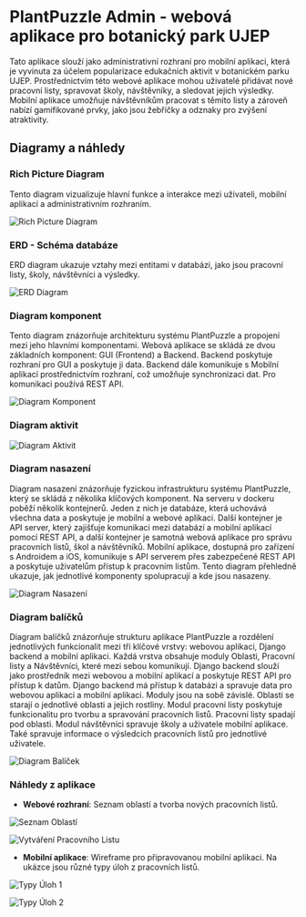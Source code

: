 # PlantPuzzle Admin - webová aplikace pro botanický park UJEP
Tato aplikace slouží jako administrativní rozhraní pro mobilní aplikaci, která je vyvinuta za účelem popularizace edukačních aktivit v botanickém parku UJEP. Prostřednictvím této webové aplikace mohou uživatelé přidávat nové pracovní listy, spravovat školy, návštěvníky, a sledovat jejich výsledky. Mobilní aplikace umožňuje návštěvníkům pracovat s těmito listy a zároveň nabízí gamifikované prvky, jako jsou žebříčky a odznaky pro zvýšení atraktivity.

## Diagramy a náhledy

### Rich Picture Diagram
Tento diagram vizualizuje hlavní funkce a interakce mezi uživateli, mobilní aplikací a administrativním rozhraním.

![Rich Picture Diagram](diagrams/rich_picture.jpg?raw=true)

### ERD - Schéma databáze
ERD diagram ukazuje vztahy mezi entitami v databázi, jako jsou pracovní listy, školy, návštěvníci a výsledky.


![ERD Diagram](diagrams/erd_diagram.png?raw=true )


### Diagram komponent
Tento diagram znázorňuje architekturu systému PlantPuzzle a propojení mezi jeho hlavními komponentami. Webová aplikace se skládá ze dvou základních komponent: GUI (Frontend) a Backend. Backend poskytuje rozhraní pro GUI a poskytuje ji data. Backend dále komunikuje s Mobilní aplikací prostřednictvím rozhraní, což umožňuje synchronizaci dat. Pro komunikaci používá REST API.

![Diagram Komponent](diagrams/component.png?raw=true )


### Diagram aktivit


![Diagram Aktivit](diagrams/activity.png?raw=true )


### Diagram nasazení
Diagram nasazení znázorňuje fyzickou infrastrukturu systému PlantPuzzle, který se skládá z několika klíčových komponent. Na serveru v dockeru poběží několik kontejnerů. Jeden z nich je databáze, která uchovává všechna data a poskytuje je mobilní a webové aplikaci. Další kontejner je API server, který zajišťuje komunikaci mezi databází a mobilní aplikací pomocí REST API, a další kontejner je samotná webová aplikace pro správu pracovních listů, škol a návštěvníků. Mobilní aplikace, dostupná pro zařízení s Androidem a iOS, komunikuje s API serverem přes zabezpečené REST API a poskytuje uživatelům přístup k pracovním listům. Tento diagram přehledně ukazuje, jak jednotlivé komponenty spolupracují a kde jsou nasazeny.

![Diagram Nasazení](diagrams/deployment.png?raw=true )


### Diagram balíčků
Diagram balíčků znázorňuje strukturu aplikace PlantPuzzle a rozdělení jednotlivých funkcionalit mezi tři klíčové vrstvy: webovou aplikaci, Django backend a mobilní aplikaci. Každá vrstva obsahuje moduly Oblasti, Pracovní listy a Návštěvníci, které mezi sebou komunikují. Django backend slouží jako prostředník mezi webovou a mobilní aplikací a poskytuje REST API pro přístup k datům. Django backend má přístup k databázi a spravuje data pro webovou aplikaci a mobilní aplikaci. Moduly jsou na sobě závislé. Oblasti se starají o jednotlivé oblasti a jejich rostliny. Modul pracovní listy poskytuje funkcionalitu pro tvorbu a spravování pracovních listů. Pracovní listy spadají pod oblasti. Modul návštěvníci spravuje školy a uživatele mobilní aplikace. Také spravuje informace o výsledcích pracovních listů pro jednotlivé uživatele.

![Diagram Balíček](diagrams/package.png?raw=true )


### Náhledy z aplikace

- **Webové rozhraní**: Seznam oblastí a tvorba nových pracovních listů.


![Seznam Oblastí](diagrams/seznam_oblasti.png?raw=true )

![Vytváření Pracovního Listu](diagrams/vytvoreni_listu.png?raw=true )


- **Mobilní aplikace**: Wireframe pro připravovanou mobilní aplikaci. Na ukázce jsou různé typy úloh z pracovních listů.


![Typy Úloh 1](diagrams/typy_uloh_1.png?raw=true)

![Typy Úloh 2](diagrams/typy_uloh_2.png?raw=true )
